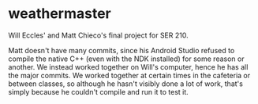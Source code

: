 # weathermaster
Will Eccles' and Matt Chieco's final project for SER 210.

Matt doesn't have many commits, since his Android Studio refused to compile the native C++ (even with the NDK installed) for some reason or another. We instead worked together on Will's computer, hence he has all the major commits. We worked together at certain times in the cafeteria or between classes, so although he hasn't visibly done a lot of work, that's simply because he couldn't compile and run it to test it.

